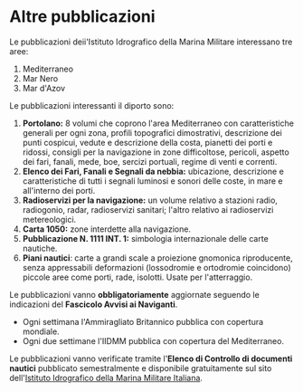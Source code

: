 # Altre pubblicazioni

Le pubblicazioni deii'Istituto Idrografico della Marina Militare interessano tre aree:
 1. Mediterraneo
 1. Mar Nero
 1. Mar d'Azov

Le pubblicazioni interessanti il diporto sono:

 1. **Portolano:**
    8 volumi che coprono l'area Mediterraneo con caratteristiche generali per ogni zona, profili topografici
    dimostrativi, descrizione dei punti cospicui, vedute e descrizione della costa, pianetti dei porti e ridossi,
    consigli per la navigazione in zone difficoltose, pericoli, aspetto dei fari, fanali, mede, boe,
    sercizi portuali, regime di venti e correnti.  
 1. **Elenco dei Fari, Fanali e Segnali da nebbia:**
    ubicazione, descrizione e caratteristiche di tutti i segnali luminosi e sonori delle coste, in mare e all'interno
    dei porti.
 1. **Radioservizi per la navigazione:**
    un volume relativo a stazioni radio, radiogonio, radar, radioservizi sanitari; l'altro relativo ai radioservizi
    metereologici.
 1. **Carta 1050:**
    zone interdette alla navigazione.
 1. **Pubblicazione N. 1111 INT. 1:**
    simbologia internazionale delle carte nautiche.
 1. **Piani nautici**:
    carte a grandi scale a proiezione gnomonica riproducente, senza appressabili deformazioni (lossodromie e
    ortodromie coincidono) piccole aree come porti, rade, isolotti. Usate per l'atterraggio.
    
Le pubblicazioni vanno **obbligatoriamente** aggiornate seguendo le indicazioni del **Fascicolo Avvisi ai Naviganti**.
 - Ogni settimana l'Ammiragliato Britannico pubblica con copertura mondiale.
 - Ogni due settimane l'IIDMM pubblica con copertura del Mediterraneo.
  
Le pubblicazioni vanno verificate tramite l'**Elenco di Controllo di documenti nautici** pubblicato semestralmente
e disponibile gratuitamente sul sito dell'[Istituto Idrografico della Marina Militare Italiana](http://www.marina.difesa.it/conosciamoci/organizzazione/comandienti/scientifici/idrografico/Pagine/home.aspx).
